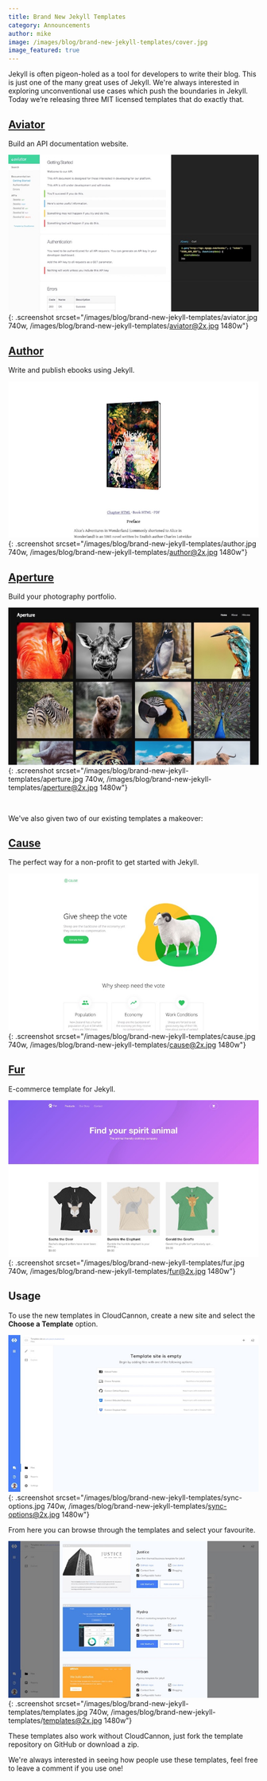 ```yaml
---
title: Brand New Jekyll Templates
category: Announcements
author: mike
image: /images/blog/brand-new-jekyll-templates/cover.jpg
image_featured: true
---
```


Jekyll is often pigeon-holed as a tool for developers to write their blog. This is just one of the many great uses of Jekyll. We're always interested in exploring unconventional use cases which push the boundaries in Jekyll. Today we’re releasing three MIT licensed templates that do exactly that.

## [Aviator](https://learn.cloudcannon.com/templates/aviator/)

Build an API documentation website.

![Aviator template](/images/blog/brand-new-jekyll-templates/aviator.jpg){: .screenshot srcset="/images/blog/brand-new-jekyll-templates/aviator.jpg 740w, /images/blog/brand-new-jekyll-templates/aviator@2x.jpg 1480w"}

## [Author](https://learn.cloudcannon.com/templates/author/)

Write and publish ebooks using Jekyll.

![Author template](/images/blog/brand-new-jekyll-templates/author.jpg){: .screenshot srcset="/images/blog/brand-new-jekyll-templates/author.jpg 740w, /images/blog/brand-new-jekyll-templates/author@2x.jpg 1480w"}

## [Aperture](https://learn.cloudcannon.com/templates/aperture/)

Build your photography portfolio.

![Aperture template](/images/blog/brand-new-jekyll-templates/aperture.jpg){: .screenshot srcset="/images/blog/brand-new-jekyll-templates/aperture.jpg 740w, /images/blog/brand-new-jekyll-templates/aperture@2x.jpg 1480w"}

&nbsp;

We've also given two of our existing templates a makeover:

## [Cause](https://learn.cloudcannon.com/templates/cause/)

The perfect way for a non-profit to get started with Jekyll.

![Cause template](/images/blog/brand-new-jekyll-templates/cause.jpg){: .screenshot srcset="/images/blog/brand-new-jekyll-templates/cause.jpg 740w, /images/blog/brand-new-jekyll-templates/cause@2x.jpg 1480w"}

## [Fur](https://learn.cloudcannon.com/templates/fur/)

E-commerce template for Jekyll.

![Fur template](/images/blog/brand-new-jekyll-templates/fur.jpg){: .screenshot srcset="/images/blog/brand-new-jekyll-templates/fur.jpg 740w, /images/blog/brand-new-jekyll-templates/fur@2x.jpg 1480w"}

## Usage

To use the new templates in CloudCannon, create a new site and select the **Choose a Template** option.

![Choose a jekyll template](/images/blog/brand-new-jekyll-templates/sync-options.jpg){: .screenshot srcset="/images/blog/brand-new-jekyll-templates/sync-options.jpg 740w, /images/blog/brand-new-jekyll-templates/sync-options@2x.jpg 1480w"}

From here you can browse through the templates and select your favourite.

![List of jekyll templates](/images/blog/brand-new-jekyll-templates/templates.jpg){: .screenshot srcset="/images/blog/brand-new-jekyll-templates/templates.jpg 740w, /images/blog/brand-new-jekyll-templates/templates@2x.jpg 1480w"}

These templates also work without CloudCannon, just fork the template repository on GitHub or download a zip.

We're always interested in seeing how people use these templates, feel free to leave a comment if you use one!